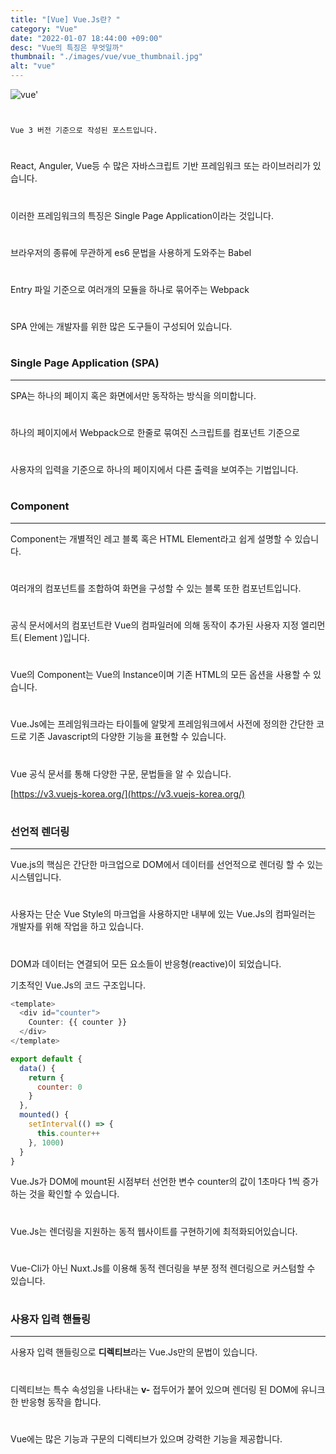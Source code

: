 ```yaml
---
title: "[Vue] Vue.Js란? "
category: "Vue"
date: "2022-01-07 18:44:00 +09:00"
desc: "Vue의 특징은 무엇일까"
thumbnail: "./images/vue/vue_thumbnail.jpg"
alt: "vue"
---
```


![vue'](https://user-images.githubusercontent.com/85836879/170812108-41de980d-4454-401f-8929-60521b13bf58.png)
#
    Vue 3 버전 기준으로 작성된 포스트입니다.
#
React, Anguler, Vue등 수 많은 자바스크립트 기반 프레임워크 또는 라이브러리가 있습니다.
#
이러한 프레임워크의 특징은 Single Page Application이라는 것입니다.
#
브라우저의 종류에 무관하게 es6 문법을 사용하게 도와주는 Babel
#
Entry 파일 기준으로 여러개의 모듈을 하나로 묶어주는 Webpack
#
SPA 안에는 개발자를 위한 많은 도구들이 구성되어 있습니다.
#
### Single Page Application (SPA)
---

SPA는 하나의 페이지 혹은 화면에서만 동작하는 방식을 의미합니다.
#
하나의 페이지에서 Webpack으로 한줄로 묶여진 스크립트를 컴포넌트 기준으로
#
사용자의 입력을 기준으로 하나의 페이지에서 다른 출력을 보여주는 기법입니다.

#
### Component
---

Component는 개별적인 레고 블록 혹은 HTML Element라고 쉽게 설명할 수 있습니다.
#
여러개의 컴포넌트를 조합하여 화면을 구성할 수 있는 블록 또한 컴포넌트입니다.
#
공식 문서에서의 컴포넌트란 Vue의 컴파일러에 의해 동작이 추가된 사용자 지정 엘리먼트( Element )입니다.
#
Vue의 Component는 Vue의 Instance이며 기존 HTML의 모든 옵션을 사용할 수 있습니다.
#
Vue.Js에는 프레임워크라는 타이틀에 알맞게 프레임워크에서 사전에 정의한 간단한 코드로 
기존 Javascript의 다양한 기능을 표현할 수 있습니다.
#
Vue 공식 문서를 통해 다양한 구문, 문법들을 알 수 있습니다.

[https://v3.vuejs-korea.org/](https://v3.vuejs-korea.org/)
#
### 선언적 렌더링
---
Vue.js의 핵심은 간단한 마크업으로 DOM에서 데이터를 선언적으로 렌더링 할 수 있는 시스템입니다.
#
사용자는 단순 Vue Style의 마크업을 사용하지만 내부에 있는 Vue.Js의 컴파일러는
개발자를 위해 작업을 하고 있습니다.
#
DOM과 데이터는 연결되어 모든 요소들이 반응형(reactive)이 되었습니다.

기초적인 Vue.Js의 코드 구조입니다.
```js
<template>
  <div id="counter">
    Counter: {{ counter }}
  </div>
</template>

export default {
  data() {
    return {
      counter: 0
    }
  },
  mounted() {
    setInterval(() => {
      this.counter++
    }, 1000)
  }
}
```
Vue.Js가 DOM에 mount된 시점부터 선언한 변수 counter의 값이 1초마다 1씩 증가하는 것을 확인할 수 있습니다.
#
Vue.Js는 렌더링을 지원하는 동적 웹사이트를 구현하기에 최적화되어있습니다.
#
Vue-Cli가 아닌 Nuxt.Js를 이용해 동적 렌더링을 부분 정적 렌더링으로 커스텀할 수 있습니다.
#
### 사용자 입력 핸들링
---
사용자 입력 핸들링으로 **디렉티브**라는 Vue.Js만의 문법이 있습니다.
#
디렉티브는 특수 속성임을 나타내는 **v-** 접두어가 붙어 있으며 렌더링 된 DOM에 유니크한 반응형 동작을 합니다.
#
Vue에는 많은 기능과 구문의 디렉티브가 있으며 강력한 기능을 제공합니다.